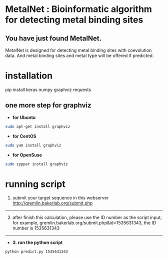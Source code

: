 # MetalNet : Bioinformatic algorithm for detecting metal binding sites 

## You have just found MetalNet.
MetalNet is designed for detecting metal binding sites with coevolution data. And metal binding sites and metal type will be offered if predicted.

# installation

pip install keras numpy graphviz requests
## one more step for graphviz 
- **for Ubuntu**
```bash
sudo apt-get install graphviz
```
- **for CentOS**
```bash
sudo yum install graphviz
```
- **for OpenSuse**
```bash
sudo zypper install graphviz
```
# running script
1. submit your target sequence in this webserver
http://gremlin.bakerlab.org/submit.php 
------------------
2. after finish this calculation, please use the ID number as the script input;
for example, gremlin.bakerlab.org/submit.php&id=1535631343, the ID number is 1535631343
------------------
- **3. run the python script**
```bash
python predict.py 1535631343
```
